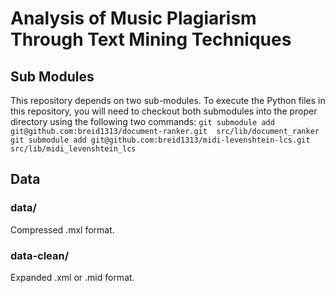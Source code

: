 # Analysis of Music Plagiarism Through Text Mining Techniques

## Sub Modules
This repository depends on two sub-modules. To execute the Python files in this repository, you will need to checkout both submodules into the proper directory
using the following two commands:
`git submodule add git@github.com:breid1313/document-ranker.git  src/lib/document_ranker`
`git submodule add git@github.com:breid1313/midi-levenshtein-lcs.git  src/lib/midi_levenshtein_lcs`

## Data

### data/
Compressed .mxl format.

### data-clean/
Expanded .xml or .mid format.

